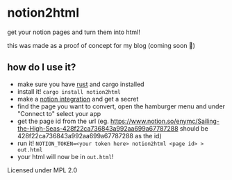 # notion2html

get your notion pages and turn them into html!

this was made as a proof of concept for my blog (coming soon 👀)

## how do I use it?

- make sure you have [rust](https://rust-lang.org) and cargo installed
- install it! `cargo install notion2html`
- make a [notion integration](https://www.notion.so/profile/integrations) and get a secret
- find the page you want to convert, open the hamburger menu and under "Connect to" select your app
- get the page id from the url (eg. https://www.notion.so/enymc/Sailing-the-High-Seas-428f22ca736843a992aa699a67787288 should be 428f22ca736843a992aa699a67787288 as the id)
- run it! `NOTION_TOKEN=<your token here> notion2html <page id> > out.html`
- your html will now be in `out.html`!

Licensed under MPL 2.0
